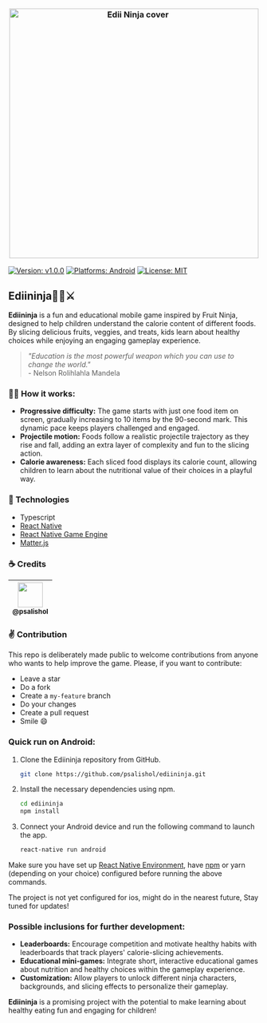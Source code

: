 
<h3 align="center">
  <a href="https://github.com/psalishol/ediininja/assets/85138073/73a6ffd0-2a2c-4570-98e8-9a5b578ffce4">
  <img src="https://github.com/psalishol/ediininja/assets/85138073/73a6ffd0-2a2c-4570-98e8-9a5b578ffce4" alt="Edii Ninja cover" width="500">
  </a>
</h3>

[![Version: v1.0.0](https://img.shields.io/github/package-json/v/developerdavi/starjump)](https://github.com/psalishol/ediininja)
[![Platforms: Android](https://img.shields.io/badge/platform-android-brightgreen?style=flat)](https://github.com/psalishol/ediininja)
[![License: MIT](https://img.shields.io/github/license/developerdavi/starjump?style=flat)](https://github.com/psalishol/ediininja)

## Ediininja🥷🏿⚔️

**Ediininja** is a fun and educational mobile game inspired by Fruit Ninja, designed to help children understand the calorie content of different foods. By slicing delicious fruits, veggies, and treats, kids learn about healthy choices while enjoying an engaging gameplay experience.
> _"Education is the most powerful weapon which you can use to change the world."_  
\- Nelson Rolihlahla Mandela
### 🧑‍💻 How it works:

- **Progressive difficulty:** The game starts with just one food item on screen, gradually increasing to 10 items by the 90-second mark. This dynamic pace keeps players challenged and engaged.
- **Projectile motion:** Foods follow a realistic projectile trajectory as they rise and fall, adding an extra layer of complexity and fun to the slicing action.
- **Calorie awareness:** Each sliced food displays its calorie count, allowing children to learn about the nutritional value of their choices in a playful way.

### :ninja: Technologies
- Typescript
- [React Native](https://reactnative.dev/)
- [React Native Game Engine](https://github.com/bberak/react-native-game-engine)
- [Matter.js](https://brm.io/matter-js/docs/)


### :coffee: Credits
| [<img src="https://avatars.githubusercontent.com/u/85138073?v=4" width=50><br><sub>@psalishol</sub>](https://github.com/psalishol) |
| :---: |

### :v: Contribution
This repo is deliberately made public to welcome contributions from anyone who wants to help improve the game. 
Please, if you want to contribute:
- Leave a star
- Do a fork
- Create a `my-feature` branch
- Do your changes
- Create a pull request
- Smile :smile:

### Quick run on Android:

1. Clone the Ediininja repository from GitHub.
    ```bash
    git clone https://github.com/psalishol/ediininja.git
    ```
2. Install the necessary dependencies using npm.
    ```bash
    cd ediininja
    npm install
    ```
3. Connect your Android device and run the following command to launch the app.

    ```bash
    react-native run android
    ```

Make sure you have set up [React Native Environment](https://reactnative.dev/docs/environment-setup), have [npm](https://www.npmjs.com/) or yarn (depending on your choice) configured before running the above commands.


The project is not yet configured for ios, might do in the nearest future, Stay tuned for updates!

### Possible inclusions for further development:

- **Leaderboards:** Encourage competition and motivate healthy habits with leaderboards that track players' calorie-slicing achievements.
- **Educational mini-games:** Integrate short, interactive educational games about nutrition and healthy choices within the gameplay experience.
- **Customization:** Allow players to unlock different ninja characters, backgrounds, and slicing effects to personalize their gameplay.

**Ediininja** is a promising project with the potential to make learning about healthy eating fun and engaging for children!
